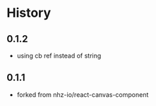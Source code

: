 # History

## 0.1.2
* using cb ref instead of string

## 0.1.1

* forked from nhz-io/react-canvas-component
